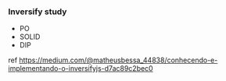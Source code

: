 ### Inversify study
- PO
- SOLID
- DIP

ref https://medium.com/@matheusbessa_44838/conhecendo-e-implementando-o-inversifyjs-d7ac89c2bec0